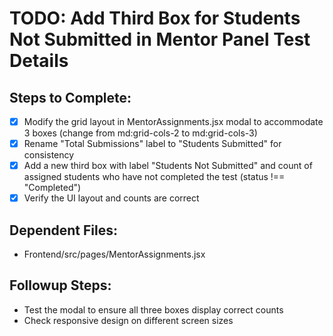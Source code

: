 # TODO: Add Third Box for Students Not Submitted in Mentor Panel Test Details

## Steps to Complete:
- [x] Modify the grid layout in MentorAssignments.jsx modal to accommodate 3 boxes (change from md:grid-cols-2 to md:grid-cols-3)
- [x] Rename "Total Submissions" label to "Students Submitted" for consistency
- [x] Add a new third box with label "Students Not Submitted" and count of assigned students who have not completed the test (status !== "Completed")
- [x] Verify the UI layout and counts are correct

## Dependent Files:
- Frontend/src/pages/MentorAssignments.jsx

## Followup Steps:
- Test the modal to ensure all three boxes display correct counts
- Check responsive design on different screen sizes
